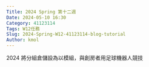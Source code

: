 ```yaml
---
Title: 2024 Spring 第十二週
Date: 2024-05-10 16:30
Category: 41123114
Tags: W12任務
Slug: 2024-Spring-W12-41123114-blog-tutorial
Author: kmol
---
```


2024 將分組倉儲設為以模組，與創房者用足球機器人競技

<!-- PELICAN_END_SUMMARY -->
